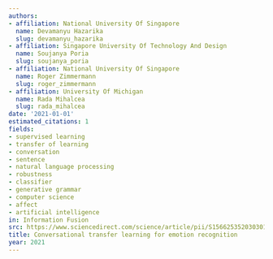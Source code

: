 ```yaml
---
authors:
- affiliation: National University Of Singapore
  name: Devamanyu Hazarika
  slug: devamanyu_hazarika
- affiliation: Singapore University Of Technology And Design
  name: Soujanya Poria
  slug: soujanya_poria
- affiliation: National University Of Singapore
  name: Roger Zimmermann
  slug: roger_zimmermann
- affiliation: University Of Michigan
  name: Rada Mihalcea
  slug: rada_mihalcea
date: '2021-01-01'
estimated_citations: 1
fields:
- supervised learning
- transfer of learning
- conversation
- sentence
- natural language processing
- robustness
- classifier
- generative grammar
- computer science
- affect
- artificial intelligence
in: Information Fusion
src: https://www.sciencedirect.com/science/article/pii/S1566253520303018
title: Conversational transfer learning for emotion recognition
year: 2021
---
```

